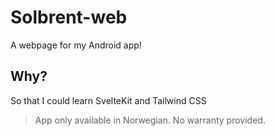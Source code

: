 # Solbrent-web

A webpage for my Android app!

## Why?

So that I could learn SvelteKit and Tailwind CSS


> App only available in Norwegian. No warranty provided.
